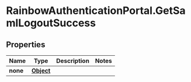 # RainbowAuthenticationPortal.GetSamlLogoutSuccess

## Properties
Name | Type | Description | Notes
------------ | ------------- | ------------- | -------------
**none** | [**Object**](.md) |  | 


